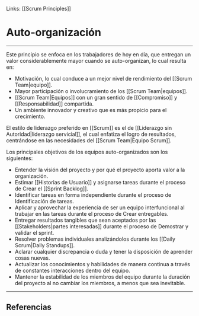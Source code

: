 Links: [[Scrum Principles]]

# Auto-organización
---

Este principio se enfoca en los trabajadores de hoy en día, que entregan un valor considerablemente mayor cuando se auto-organizan, lo cual resulta en:
- Motivación, lo cual conduce a un mejor nivel de rendimiento del [[Scrum Team|equipo]].
- Mayor participación o involucramiento de los [[Scrum Team|equipos]].
- [[Scrum Team|Equipos]] con un gran sentido de [[Compromiso]] y [[Responsabilidad]] compartida.
- Un ambiente innovador y creativo que es más propicio para el crecimiento.

El estilo de liderazgo preferido en [[Scrum]] es el de [[Liderazgo sin Autoridad|liderazgo servicial]], el cual enfatiza el logro de resultados,  
centrándose en las necesidades del [[Scrum Team|Equipo Scrum]].

Los principales objetivos de los equipos auto-organizados son los siguientes:
- Entender la visión del proyecto y por qué el proyecto aporta valor a la organización.
- Estimar [[Historias de Usuario]] y asignarse tareas durante el proceso de Crear el [[Sprint Backlog]].
- Identificar tareas en forma independiente durante el proceso de Identificación de tareas.
- Aplicar y aprovechar la experiencia de ser un equipo interfuncional al trabajar en las tareas durante el proceso de Crear entregables.
- Entregar resultados tangibles que sean aceptados por las [[Stakeholders|partes interesadas]] durante el proceso de Demostrar y validar el sprint.
- Resolver problemas individuales analizándolos durante los [[Daily Scrum|Daily Standups]].
- Aclarar cualquier discrepancia o duda y tener la disposición de aprender cosas nuevas.
- Actualizar los conocimientos y habilidades de manera continua a través de constantes interacciones dentro del equipo.
- Mantener la estabilidad de los miembros del equipo durante la duración del proyecto al no cambiar los miembros, a menos que sea inevitable.

---

## Referencias